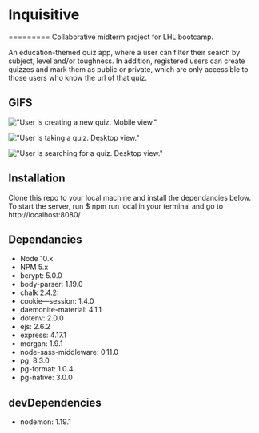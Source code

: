 # Inquisitive
=========
Collaborative midterm project for LHL bootcamp. 

An education-themed quiz app, where a user can filter their search by subject, level and/or toughness. In addition, registered users can create quizzes and mark them as public or private, which are only accessible to those users who know the url of that quiz.


## GIFS

!["User is creating a new quiz. Mobile view."](https://recordit.co/LRvJmFPt1P.gif)

!["User is taking a quiz. Desktop view."](https://recordit.co/GT5HUNMNvo.gif)

!["User is searching for a quiz. Desktop view."](https://recordit.co/UqSqO4gUBJ.gif)

## Installation

Clone this repo to your local machine and install the dependancies below. To start the server, run  $ npm run local in your terminal and go to http://localhost:8080/


## Dependancies

- Node 10.x 
- NPM 5.x
- bcrypt: 5.0.0 
- body-parser: 1.19.0 
- chalk 2.4.2: 
- cookie—session: 1.4.0 
- daemonite-material: 4.1.1 
- dotenv: 2.0.0 
- ejs: 2.6.2 
- express: 4.17.1
- morgan: 1.9.1 
- node-sass-middleware: 0.11.0 
- pg: 8.3.0 
- pg-format: 1.0.4 
- pg-native: 3.0.0


## devDependencies

- nodemon: 1.19.1 
